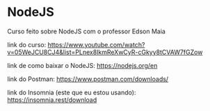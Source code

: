 # NodeJS
Curso feito sobre NodeJS com o professor Edson Maia

link do curso: https://www.youtube.com/watch?v=05WeJCU8CJ4&list=PLnex8IkmReXwCyR-cGkyy8tCVAW7fGZow

link de como baixar o NodeJS: https://nodejs.org/en

link do Postman: https://www.postman.com/downloads/

link do Insomnia (este que eu estou usando): https://insomnia.rest/download
